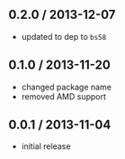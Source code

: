 0.2.0 / 2013-12-07
------------------
* updated to dep to `bs58`

0.1.0 / 2013-11-20
------------------
* changed package name 
* removed AMD support

0.0.1 / 2013-11-04
------------------
* initial release